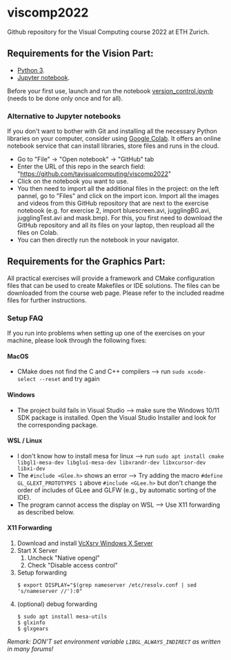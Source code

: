 # viscomp2022
Github repository for the Visual Computing course 2022 at ETH Zurich.

## Requirements for the Vision Part:
- [Python 3](https://www.python.org/downloads/).
- [Jupyter notebook](https://jupyter.org/install).

Before your first use, launch and run the notebook [version_control.ipynb](https://github.com/tavisualcomputing/viscomp2022/blob/master/version_control.ipynb) (needs to be done only once and for all).

### Alternative to Jupyter notebooks
If you don't want to bother with Git and installing all the necessary Python libraries on your computer, consider using [Google Colab](https://colab.research.google.com/notebooks/intro.ipynb). It offers an online notebook service that can install libraries, store files and runs in the cloud.
- Go to "File" -> "Open notebook" -> "GitHub" tab
- Enter the URL of this repo in the search field: "https://github.com/tavisualcomputing/viscomp2022"
- Click on the notebook you want to use.
- You then need to import all the additional files in the project: on the left pannel, go to "Files" and click on the import icon. Import all the images and videos from this GitHub repository that are next to the exercise notebook (e.g. for exercise 2, import bluescreen.avi, jugglingBG.avi, jugglingTest.avi and mask.bmp). For this, you first need to download the GitHub repository and all its files on your laptop, then reupload all the files on Colab.
- You can then directly run the notebook in your navigator.

## Requirements for the Graphics Part:
All practical exercises will provide a framework and CMake configuration files that can be used to create Makefiles or IDE solutions. The files can be downloaded from the course web page. Please refer to the included readme files for further instructions.

### Setup FAQ
If you run into problems when setting up one of the exercises on your machine, please look through the following fixes:

#### MacOS
- CMake does not find the C and C++ compilers --> run `sudo xcode-select --reset` and try again

#### Windows
- The project build fails in Visual Studio --> make sure the Windows 10/11 SDK package is installed. Open the Visual Studio Installer and look for the corresponding package.

#### WSL / Linux
- I don't know how to install mesa for linux --> run `sudo apt install cmake libgl1-mesa-dev libglu1-mesa-dev libxrandr-dev libxcursor-dev libxi-dev`
- The `#include <Glee.h>` shows an error --> Try adding the macro `#define GL_GLEXT_PROTOTYPES 1` above `#include <GLee.h>` but don't change the order of includes of GLee and GLFW (e.g., by automatic sorting of the IDE).
- The program cannot access the display on WSL --> Use X11 forwarding as described below.

#### X11 Forwarding
1. Download and install [VcXsrv Windows X Server](https://sourceforge.net/projects/vcxsrv/])
2. Start X Server
    1. Uncheck "Native opengl"
    2. Check "Disable access control"
3. Setup forwarding
    ```
    $ export DISPLAY="$(grep nameserver /etc/resolv.conf | sed 's/nameserver //'):0"
    ```
4. (optional) debug forwarding
    ```
    $ sudo apt install mesa-utils
    $ glxinfo
    $ glxgears
    ```
*Remark: DON'T set environment variable `LIBGL_ALWAYS_INDIRECT` as written in many forums!*

